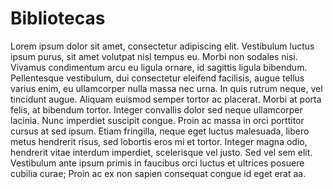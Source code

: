 # Bibliotecas

Lorem ipsum dolor sit amet, consectetur adipiscing elit. Vestibulum luctus ipsum purus, sit amet volutpat nisl tempus eu. Morbi non sodales nisi. Vivamus condimentum arcu eu ligula ornare, id sagittis ligula bibendum. Pellentesque vestibulum, dui consectetur eleifend facilisis, augue tellus varius enim, eu ullamcorper nulla massa nec urna. In quis rutrum neque, vel tincidunt augue. Aliquam euismod semper tortor ac placerat. Morbi at porta felis, at bibendum tortor. Integer convallis dolor sed neque ullamcorper lacinia. Nunc imperdiet suscipit congue. Proin ac massa in orci porttitor cursus at sed ipsum. Etiam fringilla, neque eget luctus malesuada, libero metus hendrerit risus, sed lobortis eros mi et tortor. Integer magna odio, hendrerit vitae interdum imperdiet, scelerisque vel justo. Sed vel sem elit. Vestibulum ante ipsum primis in faucibus orci luctus et ultrices posuere cubilia curae; Proin ac ex non sapien consequat congue id eget erat aa.
